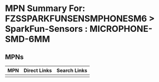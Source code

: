 



# MPN Summary For: FZSSPARKFUNSENSMPHONESM6 > SparkFun-Sensors : MICROPHONE-SMD-6MM

## MPNs
  

|MPN|Direct Links|Search Links|
| :--- | :--- | :--- |
||||
